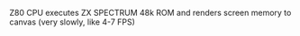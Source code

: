 Z80 CPU executes ZX SPECTRUM 48k ROM and renders screen memory to canvas (very slowly, like 4-7 FPS)

